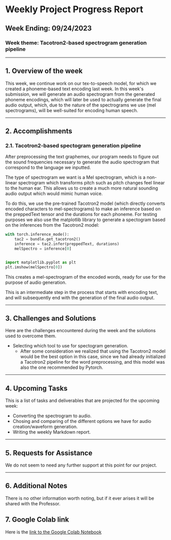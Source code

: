 # Weekly Project Progress Report

## Week Ending: 09/24/2023

### Week theme: Tacotron2-based spectrogram generation pipeline

---

## 1. Overview of the week

This week, we continue work on our tex-to-speech model, for which we created a phoneme-based text encoding last week. In this week's submission, we will generate an audio spectrogram from the generated phoneme encodings, which will later be used to actually generate the final audio output, which, due to the nature of the spectrograms we use (mel spectrograms), will be well-suited for encoding human speech.

---

## 2. Accomplishments

### 2.1. Tacotron2-based spectogram generation pipeline
After preprocessing the text graphemes, our program needs to figure out the sound frequencies necessary to generate the audio spectrogram that correspond to the language we inputted.

The type of spectrogram we want is a Mel spectrogram, which is a non-linear spectrogram which transforms pitch such as pitch changes feel linear to the human ear. This allows us to create a much more natural sounding audio output which would mimic human voice.

To do this, we use the pre-trained Tacotron2 model (which directly converts encoded characters to mel-spectrograms) to make an inference based on the preppedText tensor and the durations for each phoneme. For testing purposes we also use the matplotlib library to generate a spectogram based on the inferences from the Tacotron2 model:
```python
with torch.inference_mode():
    tac2 = bundle.get_tacotron2()
    inference = tac2.infer(preppedText, durations)
    melSpectro = inference[0]


import matplotlib.pyplot as plt
plt.imshow(melSpectro[0])
```
This creates a mel-spectrogram of the encoded words, ready for use for the purpose of audio generation.

This is an intermediate step in the process that starts with encoding text, and will subsequently end with the generation of the final audio output.

---

## 3. Challenges and Solutions

Here are the challenges encountered during the week and the solutions used to overcome them.
* Selecting which tool to use for spectogram generation.
	* After some consideration we realized that using the Tacotron2 model would be the best option in this case, since we had already initialized a Tacotron2 pipeline for the word preprocessing, and this model was also the one recommended by Pytorch.

---

## 4. Upcoming Tasks
This is a list of tasks and deliverables that are projected for the upcoming week:
* Converting the spectrogram to audio.
* Chosing and comparing of the different options we have for audio creation/waveform generation.
* Writing the weekly Markdown report.
---
## 5. Requests for Assistance
We do not seem to need any further support at this point for our project.

---

## 6. Additional Notes

There is no other information worth noting, but if it ever arises it will be shared with the Professor.

## 7. Google Colab link
Here is the [link to the Google Colab Notebook](https://colab.research.google.com/drive/1zQ8nwXlbIua2XEg9zxjAkoQnOgykd2EZ?usp=sharing)
